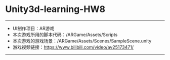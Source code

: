 # Unity3d-learning-HW8
---


 - UI制作项目：AR游戏 
 - 本次游戏所用的脚本代码：/ARGame/Assets/Scripts 
 - 本次游戏的游戏场景：/ARGame/Assets/Scenes/SampleScene.unity
 - 游戏视频链接：https://www.bilibili.com/video/av25173471/


---
